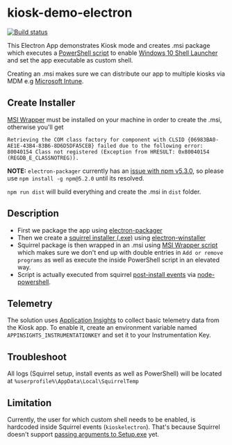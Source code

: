 # kiosk-demo-electron
[![Build status](https://ci.appveyor.com/api/projects/status/um6ul6dbwjrw913m/branch/master?svg=true)](https://ci.appveyor.com/project/syedhassaanahmed/kiosk-demo-electron/branch/master)

This Electron App demonstrates Kiosk mode and creates .msi package which executes a [PowerShell script](https://github.com/syedhassaanahmed/kiosk-demo-electron/blob/master/installer/Install-ShellLauncher.ps1) to enable [Windows 10 Shell Launcher](https://docs.microsoft.com/en-us/windows-hardware/customize/enterprise/shell-launcher) and set the app executable as custom shell.

Creating an .msi makes sure we can distribute our app to multiple kiosks via MDM e.g [Microsoft Intune](https://docs.microsoft.com/en-us/intune/apps-add).

## Create Installer
[MSI Wrapper](http://www.exemsi.com/download) must be installed on your machine in order to create the .msi, otherwise you'll get 

`Retrieving the COM class factory for component with CLSID {06983BA0-AE1E-43B4-83B6-8D6D5DFA5CEB} failed due to the following error: 80040154 Class not registered (Exception from HRESULT: 0x80040154 (REGDB_E_CLASSNOTREG)).`

**NOTE:** `electron-packager` currently has an [issue with npm v5.3.0](https://github.com/electron-userland/electron-packager/issues/686), so please use `npm install -g npm@5.2.0` until its resolved.

`npm run dist` will build everything and create the .msi in `dist` folder.

## Description
- First we package the app using [electron-packager](https://github.com/electron-userland/electron-packager)
- Then we create a [squirrel installer (.exe)](https://github.com/Squirrel/Squirrel.Windows) using [electron-winstaller](https://github.com/electron/windows-installer)
- Squirrel package is then wrapped in an .msi using [MSI Wrapper script](http://www.exemsi.com/documentation/msi-build-scripts) which makes sure we don't end up with double entries in `Add or remove programs` as well as execute the inside PowerShell script in an elevated way. 
- Script is actually executed from squirrel [post-install events](https://github.com/syedhassaanahmed/kiosk-demo-electron/blob/master/installer/setupEvents.js) via [node-powershell](https://github.com/rannn505/node-powershell).

## Telemetry
The solution uses [Application Insights](https://docs.microsoft.com/en-us/azure/application-insights/app-insights-nodejs) to collect basic telemetry data from the Kiosk app. To enable it, create an environment variable named `APPINSIGHTS_INSTRUMENTATIONKEY` and set it to your Instrumentation Key.

## Troubleshoot
All logs (Squirrel setup, install events as well as PowerShell) will be located at `%userprofile%\AppData\Local\SquirrelTemp`

## Limitation
Currently, the user for which custom shell needs to be enabled, is hardcoded inside Squirrel events (`kioskelectron`). That's because Squirrel doesn't support [passing arguments to Setup.exe](https://github.com/Squirrel/Squirrel.Windows/issues/839) yet.